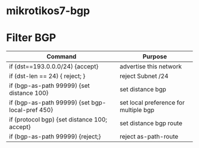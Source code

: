 # mikrotikos7-bgp

# Filter BGP

| Command | 	Purpose |
| --- | --- |
| if (dst==193.0.0.0/24) {accept} | advertise this network  |
| if (dst-len == 24) { reject; } | reject Subnet /24 |
| if (bgp-as-path 99999) {set distance 100} | set distance bgp |
| if (bgp-as-path 99999) {set bgp-local-pref 450} | set local preference for multiple bgp |
| if (protocol bgp) {set distance 100; accept} | set distance  bgp route |
| if (bgp-as-path 99999) {reject;} | reject as-path-route |
